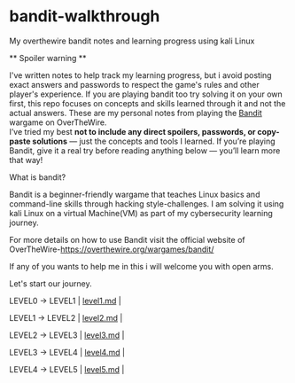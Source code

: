 # bandit-walkthrough
My overthewire bandit notes and learning progress using kali Linux

** Spoiler warning **

I've written notes to help track my learning progress, but i avoid posting exact answers and passwords to respect the game's rules and other player's experience.
If you are playing bandit too try solving it on your own first, this repo focuses on concepts and skills learned through it and not the actual answers.
These are my personal notes from playing the [Bandit](https://overthewire.org/wargames/bandit/) wargame on OverTheWire.  
I’ve tried my best **not to include any direct spoilers, passwords, or copy-paste solutions** — just the concepts and tools I learned.
If you’re playing Bandit, give it a real try before reading anything below — you’ll learn more that way!

What is bandit?

Bandit is a beginner-friendly wargame that teaches Linux basics and command-line skills through hacking style-challenges.
I am solving it using kali Linux on a virtual Machine(VM) as part of my cybersecurity learning journey.

For more details on how to use Bandit visit the official website of OverTheWire-https://overthewire.org/wargames/bandit/

If any of you wants to help me in this i will welcome you with open arms.

Let's start our journey.



LEVEL0 -> LEVEL1 | [level1.md](level1.md) | 

LEVEL1 -> LEVEL2 | [level2.md](level2.md) |

LEVEL2 -> LEVEL3 | [level3.md](level3.md) |

LEVEL3 -> LEVEL4 | [level4.md](level4.md) |

LEVEL4 -> LEVEL5 | [level5.md](level5.md) |
